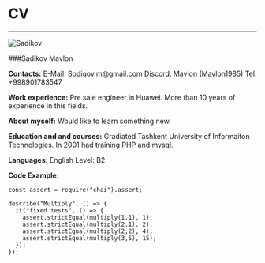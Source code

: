 # CV
___
![Sadikov](/Sadikov1.jpg "San Juan Mountains")

###Sadikov Mavlon

__Contacts:__
    E-Mail: Sodiqov.m@gmail.com
    Discord: Mavlon (Mavlon1985)
    Tel: +998901783547

__Work experience:__
Pre sale engineer in Huawei. More than 10 years of experience in this fields.

__About myself:__
Would like to learn something new. 


__Education and and courses:__
Gradiated Tashkent University of Informaiton Technologies.
In 2001 had training PHP and mysql.

__Languages:__
English Level: B2


__Code Example:__
```
const assert = require("chai").assert;

describe("Multiply", () => {
  it("fixed tests", () => {
    assert.strictEqual(multiply(1,1), 1);
    assert.strictEqual(multiply(2,1), 2);
    assert.strictEqual(multiply(2,2), 4);
    assert.strictEqual(multiply(3,5), 15);   
  });
});
```
